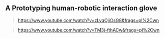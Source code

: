 ## A Prototyping human-robotic interaction glove

> https://www.youtube.com/watch?v=zLvqOjiOsG8&frags=pl%2Cwn

> https://www.youtube.com/watch?v=TM3j-fthACw&frags=pl%2Cwn
